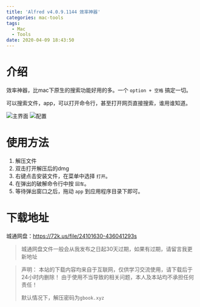 ```yaml
---
title: 'Alfred v4.0.9.1144 效率神器'
categories: mac-tools
tags:
  - Mac
  - Tools
date: 2020-04-09 18:43:50
---
```

# 介绍
效率神器，比mac下原生的搜索功能好用的多。一个 `option + 空格` 搞定一切。

可以搜索文件，app，可以打开命令行，甚至打开网页直接搜索，谁用谁知道。

![主界面](https://i.loli.net/2020/01/04/glhOW9c7FtP8H6L.jpg)
![配置](https://i.loli.net/2020/01/04/xHJBqEcpTQuP8Lw.jpg)

# 使用方法
1. 解压文件
2. 双击打开解压后的dmg
3. 右键点击安装文件，在菜单中选择 `打开`。
4. 在弹出的破解命令行中按 `回车`。
5. 等待弹出窗口之后，拖动 `app` 到应用程序目录下即可。

# 下载地址
城通网盘：https://72k.us/file/24101630-436041293s
> 城通网盘文件一般会从我发布之日起30天过期，如果有过期，请留言我更新地址


> 声明：
> 本站的下载内容均来自于互联网，仅供学习交流使用，请下载后于24小时内删除！
> 由于使用不当导致的相关问题，本人及本站均不承担任何责任！
>
> 默认情况下，解压密码为`gbook.xyz`